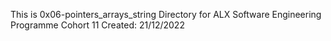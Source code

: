 This is 0x06-pointers_arrays_string Directory for ALX Software Engineering Programme
Cohort 11 
Created: 21/12/2022
